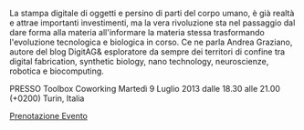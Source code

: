 La stampa digitale di oggetti e persino di parti del corpo umano, è già realtà e attrae importanti investimenti, ma la vera rivoluzione sta nel passaggio dal dare forma alla materia all'informare la materia stessa trasformando l'evoluzione tecnologica e biologica in corso. Ce ne parla Andrea Graziano, autore del blog DigitAG& esploratore da sempre dei territori di confine tra digital fabrication, synthetic biology, nano technology, neuroscienze, robotica e biocomputing.

PRESSO
Toolbox Coworking
Martedì 9 Luglio 2013 dalle 18.30 alle 21.00 (+0200)
Turin, Italia

[Prenotazione Evento](http://designtherevolution.eventbrite.it/)
